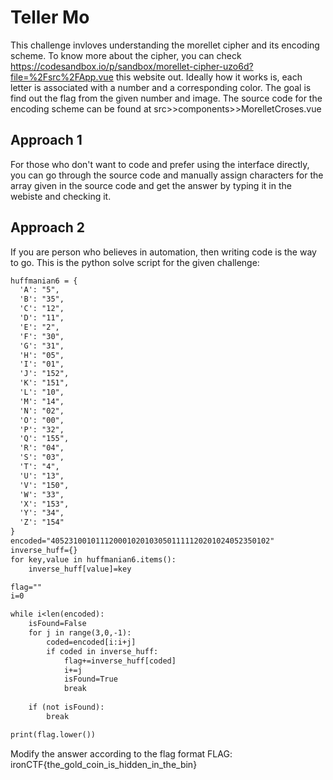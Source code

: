 # Teller Mo

This challenge invloves understanding the morellet cipher and its encoding scheme. To know more about the cipher, you can check https://codesandbox.io/p/sandbox/morellet-cipher-uzo6d?file=%2Fsrc%2FApp.vue this website out. Ideally how it works is, each letter is associated with a number and a corresponding color. The goal is find out the flag from the given number and image. The source code for the encoding scheme can be found at src>>components>>MorelletCroses.vue

## Approach 1

For those who don't want to code and prefer using the interface directly, you can go through the source code and manually assign characters for the array given in the source code and get the answer by typing it in the webiste and checking it.

## Approach 2

If you are person who believes in automation, then writing code is the way to go. This is the python solve script for the given challenge:

```txt
huffmanian6 = {
  'A': "5",
  'B': "35",
  'C': "12",
  'D': "11",
  'E': "2",
  'F': "30",
  'G': "31",
  'H': "05",
  'I': "01",
  'J': "152",
  'K': "151",
  'L': "10",
  'M': "14",
  'N': "02",
  'O': "00",
  'P': "32",
  'Q': "155",
  'R': "04",
  'S': "03",
  'T': "4",
  'U': "13",
  'V': "150",
  'W': "33",
  'X': "153",
  'Y': "34",
  'Z': "154"
}
encoded="4052310010111200010201030501111120201024052350102"
inverse_huff={}
for key,value in huffmanian6.items():
    inverse_huff[value]=key

flag=""
i=0

while i<len(encoded):
    isFound=False
    for j in range(3,0,-1):
        coded=encoded[i:i+j]
        if coded in inverse_huff:
            flag+=inverse_huff[coded]
            i+=j
            isFound=True
            break
        
    if (not isFound):
        break

print(flag.lower())
```

Modify the answer according to the flag format
FLAG: ironCTF{the_gold_coin_is_hidden_in_the_bin}
